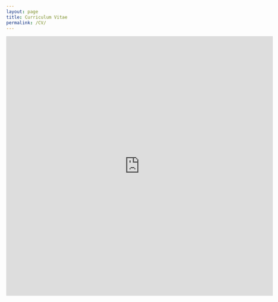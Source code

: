 ```yaml
---
layout: page
title: Curriculum Vitae
permalink: /CV/
---
```


<iframe src="http://docs.google.com/gview?url=file:///C:/Users/Adria/Documents/GitHub/akschw04.github.io/Adria%20Schwarber%20-%20CV.pdf&embedded=true" style="width:718px; height:700px;" frameborder="0"></iframe>